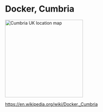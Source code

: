 Docker, Cumbria
===============

<a title="Contains Ordnance Survey data © Crown copyright and database right [CC BY-SA 3.0 (http://creativecommons.org/licenses/by-sa/3.0)], via Wikimedia Commons" href="https://commons.wikimedia.org/wiki/File%3ACumbria_UK_location_map.svg"><img width="256" alt="Cumbria UK location map" src="https://upload.wikimedia.org/wikipedia/commons/thumb/f/f9/Cumbria_UK_location_map.svg/256px-Cumbria_UK_location_map.svg.png"/></a>

<https://en.wikipedia.org/wiki/Docker,_Cumbria>
